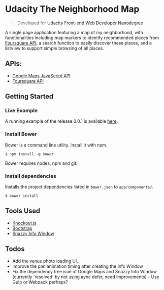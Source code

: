 # Udacity The Neighborhood Map

> Developed for [Udacity Front-end Web Developer Nanodegree]

A single page application featuring a map of my neighborhood, with functionalities including map markers to identify recommended places from [Foursquare API], a search function to easily discover these places, and a listview to support simple browsing of all places.

## APIs:
- [Google Maps JavaScript API]
- [Foursquare API]

## Getting Started

### Live Example
A running example of the release 0.0.1 is available [here](https://huks.github.io/udacity-neighborhood-map/).

### Install Bower
Bower is a command line utility. Install it with npm.

```
$ npm install -g bower
```

Bower requires nodes, npm and git.

### Install dependencies
Installs the project dependencies listed in `bower.json` to `app/components/`.

```
$ bower install
```

## Tools Used
- [Knockout.js]
- [Bootstrap]
- [Snazzy Info Window]

## Todos
- Add the venue photo loading UI.
- Improve the pan animation timing after creating the Info Window
- Fix the dependency tree isue of Google Maps and Snazzy Info Window (currently 'resolved' by not using aync defer, need improvements) - Use Gulp or Webpack perhaps?

[//]: # (These are reference links used in the body of this note and get stripped out when the markdown processor does its job.)

[Udacity Front-end Web Developer Nanodegree]: <https://www.udacity.com/course/front-end-web-developer-nanodegree--nd001>
[Vanilla JS]: <http://vanilla-js.com>
[Google Maps JavaScript API]: <https://developers.google.com/maps/documentation/javascript/>
[Foursquare API]: https://developer.foursquare.com/
[Knockout.js]: http://knockoutjs.com/
[Bootstrap]: https://getbootstrap.com/
[Snazzy Info Window]: https://github.com/atmist/snazzy-info-window

